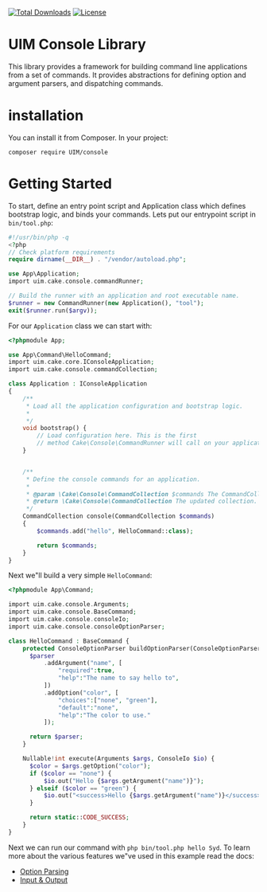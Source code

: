[![Total Downloads](https://img.shields.io/packagist/dt/UIM/http.svg?style=flat-square)](https://packagist.org/packages/UIM/console)
[![License](https://img.shields.io/badge/license-MIT-blue.svg?style=flat-square)](LICENSE.txt)

# UIM Console Library

This library provides a framework for building command line applications from a
set of commands. It provides abstractions for defining option and argument
parsers, and dispatching commands.

# installation

You can install it from Composer. In your project:

```
composer require UIM/console
```

# Getting Started

To start, define an entry point script and Application class which defines
bootstrap logic, and binds your commands. Lets put our entrypoint script in
`bin/tool.php`:

```php
#!/usr/bin/php -q
<?php
// Check platform requirements
require dirname(__DIR__) . "/vendor/autoload.php";

use App\Application;
import uim.cake.console.commandRunner;

// Build the runner with an application and root executable name.
$runner = new CommandRunner(new Application(), "tool");
exit($runner.run($argv));
````

For our `Application` class we can start with:

```php
<?phpmodule App;

use App\Command\HelloCommand;
import uim.cake.core.IConsoleApplication;
import uim.cake.console.commandCollection;

class Application : IConsoleApplication
{
    /**
     * Load all the application configuration and bootstrap logic.
     *
     */
    void bootstrap() {
        // Load configuration here. This is the first
        // method Cake\Console\CommandRunner will call on your application.
    }


    /**
     * Define the console commands for an application.
     *
     * @param \Cake\Console\CommandCollection $commands The CommandCollection to add commands into.
     * @return \Cake\Console\CommandCollection The updated collection.
     */
    CommandCollection console(CommandCollection $commands)
    {
        $commands.add("hello", HelloCommand::class);

        return $commands;
    }
}
```

Next we"ll build a very simple `HelloCommand`:

```php
<?phpmodule App\Command;

import uim.cake.console.Arguments;
import uim.cake.console.BaseCommand;
import uim.cake.console.consoleIo;
import uim.cake.console.consoleOptionParser;

class HelloCommand : BaseCommand {
    protected ConsoleOptionParser buildOptionParser(ConsoleOptionParser $parser) {
      $parser
          .addArgument("name", [
              "required":true,
              "help":"The name to say hello to",
          ])
          .addOption("color", [
              "choices":["none", "green"],
              "default":"none",
              "help":"The color to use."
          ]);

      return $parser;
    }

    Nullable!int execute(Arguments $args, ConsoleIo $io) {
      $color = $args.getOption("color");
      if ($color == "none") {
          $io.out("Hello {$args.getArgument("name")}");
      } elseif ($color == "green") {
          $io.out("<success>Hello {$args.getArgument("name")}</success>");
      }

      return static::CODE_SUCCESS;
    }
}
```

Next we can run our command with `php bin/tool.php hello Syd`. To learn more
about the various features we"ve used in this example read the docs:

* [Option Parsing](https://book.UIM.org/4/en/console-commands/option-parsers.html)
* [Input & Output](https://book.UIM.org/4/en/console-commands/input-output.html)

